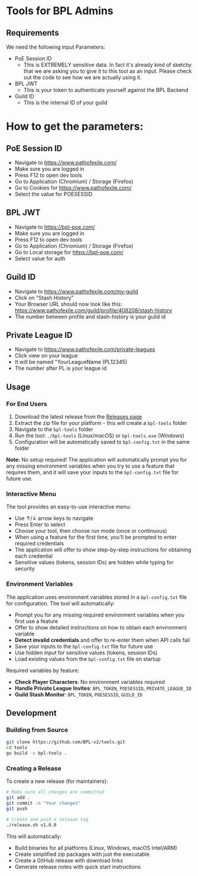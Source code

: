 # Tools for BPL Admins

## Requirements

We need the following input Parameters:

- PoE Session ID
  - This is EXTREMELY sensitive data. In fact it's already kind of sketchy that we are asking you to give it to this tool as an input. Please check out the code to see how we are actually using it.
- BPL JWT
  - This is your token to authenticate yourself against the BPL Backend
- Guild ID
  - This is the internal ID of your guild

# How to get the parameters:

## PoE Session ID

- Navigate to https://www.pathofexile.com/
- Make sure you are logged in
- Press F12 to open dev tools
- Go to Application (Chromium) / Storage (Firefox)
- Go to Cookies for https://www.pathofexile.com/
- Select the value for POESESSID

## BPL JWT

- Navigate to https://bpl-poe.com/
- Make sure you are logged in
- Press F12 to open dev tools
- Go to Application (Chromium) / Storage (Firefox)
- Go to Local storage for https://bpl-poe.com/
- Select value for auth

## Guild ID

- Navigate to https://www.pathofexile.com/my-guild
- Click on "Stash History"
- Your Browser URL should now look like this: https://www.pathofexile.com/guild/profile/408208/stash-history
- The number between profile and stash-history is your guild id

## Private League ID

- Navigate to https://www.pathofexile.com/private-leagues
- Click view on your league
- It will be named "YourLeagueName (PL12345)
- The number after PL is your league id

## Usage

### For End Users

1. Download the latest release from the [Releases page](https://github.com/BPL-v2/tools/releases)
2. Extract the zip file for your platform - this will create a `bpl-tools` folder
3. Navigate to the `bpl-tools` folder
4. Run the tool: `./bpl-tools` (Linux/macOS) or `bpl-tools.exe` (Windows)
5. Configuration will be automatically saved to `bpl-config.txt` in the same folder

**Note:** No setup required! The application will automatically prompt you for any missing environment variables when you try to use a feature that requires them, and it will save your inputs to the `bpl-config.txt` file for future use.

### Interactive Menu

The tool provides an easy-to-use interactive menu:

- Use ↑/↓ arrow keys to navigate
- Press Enter to select
- Choose your tool, then choose run mode (once or continuous)
- When using a feature for the first time, you'll be prompted to enter required credentials
- The application will offer to show step-by-step instructions for obtaining each credential
- Sensitive values (tokens, session IDs) are hidden while typing for security

### Environment Variables

The application uses environment variables stored in a `bpl-config.txt` file for configuration. The tool will automatically:

- Prompt you for any missing required environment variables when you first use a feature
- Offer to show detailed instructions on how to obtain each environment variable
- **Detect invalid credentials** and offer to re-enter them when API calls fail
- Save your inputs to the `bpl-config.txt` file for future use
- Use hidden input for sensitive values (tokens, session IDs)
- Load existing values from the `bpl-config.txt` file on startup

Required variables by feature:

- **Check Player Characters**: No environment variables required
- **Handle Private League Invites**: `BPL_TOKEN`, `POESESSID`, `PRIVATE_LEAGUE_ID`
- **Guild Stash Monitor**: `BPL_TOKEN`, `POESESSID`, `GUILD_ID`

## Development

### Building from Source

```bash
git clone https://github.com/BPL-v2/tools.git
cd tools
go build -o bpl-tools .
```

### Creating a Release

To create a new release (for maintainers):

```bash
# Make sure all changes are committed
git add .
git commit -m "Your changes"
git push

# Create and push a release tag
./release.sh v1.0.0
```

This will automatically:

- Build binaries for all platforms (Linux, Windows, macOS Intel/ARM)
- Create simplified zip packages with just the executable
- Create a GitHub release with download links
- Generate release notes with quick start instructions
